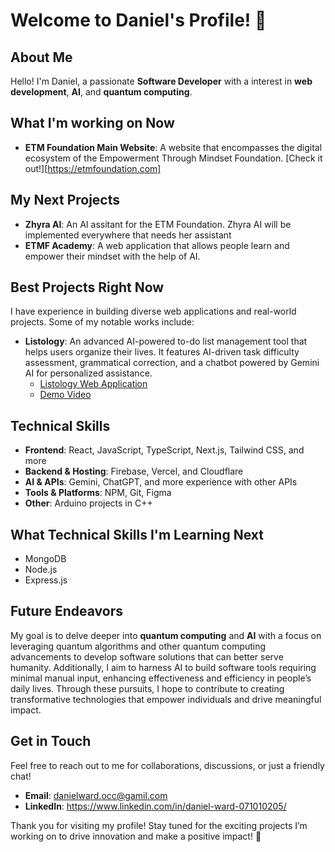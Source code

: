 # Welcome to Daniel's Profile! 🌟

## About Me

Hello! I'm Daniel, a passionate **Software Developer** with a interest in **web development**, **AI**, and **quantum computing**.

## What I'm working on Now

- **ETM Foundation Main Website**: A website that encompasses the digital ecosystem of the Empowerment Through Mindset Foundation. [Check it out!][https://etmfoundation.com]
  
## My Next Projects
- **Zhyra AI**: An AI assitant for the ETM Foundation. Zhyra AI will be implemented everywhere that needs her assistant
- **ETMF Academy**: A web application that allows people learn and empower their mindset with the help of AI.

## Best Projects Right Now

I have experience in building diverse web applications and real-world projects. Some of my notable works include:

- **Listology**: An advanced AI-powered to-do list management tool that helps users organize their lives. It features AI-driven task difficulty assessment, grammatical correction, and a chatbot powered by Gemini AI for personalized assistance.
  - [Listology Web Application](https://listology.vercel.app)
  - [Demo Video](https://youtu.be/JToXJPwBWj4)

## Technical Skills

- **Frontend**: React, JavaScript, TypeScript, Next.js, Tailwind CSS, and more
- **Backend & Hosting**: Firebase, Vercel, and Cloudflare
- **AI & APIs**: Gemini, ChatGPT, and more experience with other APIs
- **Tools & Platforms**: NPM, Git, Figma
- **Other**: Arduino projects in C++

## What Technical Skills I'm Learning Next
- MongoDB
- Node.js
- Express.js

## Future Endeavors

My goal is to delve deeper into **quantum computing** and **AI** with a focus on leveraging quantum algorithms and other quantum computing advancements to develop software solutions that can better serve humanity. Additionally, I aim to harness AI to build software tools requiring minimal manual input, enhancing effectiveness and efficiency in people’s daily lives. Through these pursuits, I hope to contribute to creating transformative technologies that empower individuals and drive meaningful impact.

## Get in Touch

Feel free to reach out to me for collaborations, discussions, or just a friendly chat!

- **Email**: danielward.occ@gamil.com
- **LinkedIn**: https://www.linkedin.com/in/daniel-ward-071010205/

Thank you for visiting my profile! Stay tuned for the exciting projects I’m working on to drive innovation and make a positive impact! 🚀
